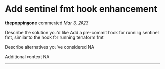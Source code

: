 # Add sentinel fmt hook enhancement

**thepoppingone** commented *Mar 3, 2023*

Describe the solution you'd like
Add a pre-commit hook for running sentinel fmt, similar to the hook for running terraform fmt

Describe alternatives you've considered
NA

Additional context
NA
<br />
***


